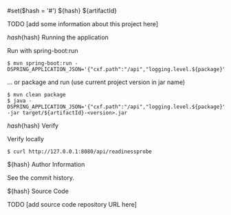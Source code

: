 #set($hash = '#')
${hash} ${artifactId}

TODO [add some information about this project here]



${hash}${hash} Running the application

Run with spring-boot:run

```
$ mvn spring-boot:run -DSPRING_APPLICATION_JSON='{"cxf.path":"/api","logging.level.${package}":"DEBUG"}'
```

... or package and run (use current project version in jar name)

```
$ mvn clean package
$ java -DSPRING_APPLICATION_JSON='{"cxf.path":"/api","logging.level.${package}":"DEBUG"}' -jar target/${artifactId}-<version>.jar
```

${hash}${hash} Verify

Verify locally

```
$ curl http://127.0.0.1:8080/api/readinessprobe
```

${hash} Author Information

See the commit history.

${hash} Source Code

TODO [add source code repository URL here]
